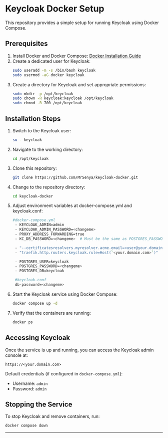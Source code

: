 # Keycloak Docker Setup

This repository provides a simple setup for running Keycloak using Docker Compose.

## Prerequisites
1. Install Docker and Docker Compose: [Docker Installation Guide](https://docs.docker.com/engine/install/ubuntu/#install-using-the-repository)
2. Create a dedicated user for Keycloak:
   ```sh
   sudo useradd -m -s /bin/bash keycloak
   sudo usermod -aG docker keycloak
   ```
3. Create a directory for Keycloak and set appropriate permissions:
   ```sh
   sudo mkdir -p /opt/keycloak
   sudo chown -R keycloak:keycloak /opt/keycloak
   sudo chmod -R 700 /opt/keycloak
   ```

## Installation Steps
1. Switch to the Keycloak user:
   ```sh
   su - keycloak
   ```
2. Navigate to the working directory:
   ```sh
   cd /opt/keycloak
   ```
3. Clone this repository:
   ```sh
   git clone https://github.com/MrSenya/keycloak-docker.git
   ```
4. Change to the repository directory:
   ```sh
   cd keycloak-docker
   ```
5. Adjust environment variables at docker-compose.yml and keycloak.conf:
   ```sh
   #docker-compose.yml
    - KEYCLOAK_ADMIN=admin
    - KEYCLOAK_ADMIN_PASSWORD=<changeme>
    - PROXY_ADDRESS_FORWARDING=true
    - KC_DB_PASSWORD=<changeme>  # Must be the same as POSTGRES_PASSWORD

    - "--certificatesresolvers.myresolver.acme.email=<user@your.domain.com>"
    - "traefik.http.routers.keycloak.rule=Host(`<your.domain.com>`)"

    - POSTGRES_USER=keycloak
    - POSTGRES_PASSWORD=<changeme>
    - POSTGRES_DB=keycloak

    #keycloak.conf
    db-password=<changeme>
   ```
6. Start the Keycloak service using Docker Compose:
   ```sh
   docker compose up -d
   ```
7. Verify that the containers are running:
   ```sh
   docker ps
   ```

## Accessing Keycloak
Once the service is up and running, you can access the Keycloak admin console at:
```
https://<your.domain.com>
```

Default credentials (if configured in `docker-compose.yml`):
- Username: `admin`
- Password: `admin`

## Stopping the Service
To stop Keycloak and remove containers, run:
```sh
docker compose down
```

---

